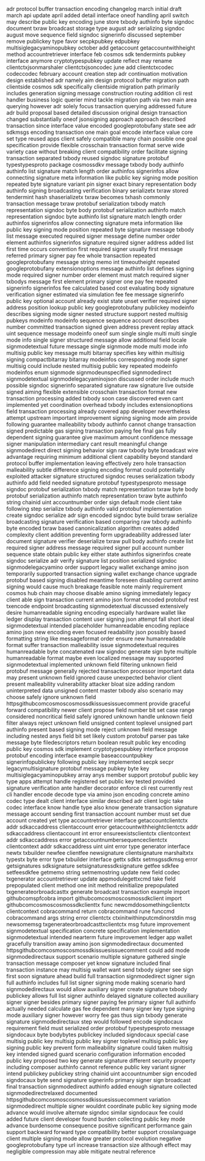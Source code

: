adr protocol buffer transaction encoding changelog march initial draft march api update april added detail interface oneof handling april switch may describe public key encoding june store txbody authinfo byte signdoc document txraw broadcast storage type august adr serializing signdoc august move sequence field signdoc signerinfo discussed september remove publickey type favor secpkpubkey edpubkey multisiglegacyaminopubkey october add getaccount getaccountwithheight method accountretriever interface feb cosmos sdk tendermints pubkey interface anymore cryptotypespubkey update reflect may rename clientctxjsonmarshaler clientctxjsoncodec june add clientctxcodec codeccodec february account creation step adr continuation motivation design established adr namely aim design protocol buffer migration path clientside cosmos sdk specifically clientside migration path primarily includes generation signing message construction routing addition cli rest handler business logic querier mind tackle migration path via two main area querying however adr solely focus transaction querying addressed future adr build proposal based detailed discussion original design transaction changed substantially oneof jsonsigning approach approach described transaction since interface value encoded googleprotobufany state see adr sdkmsgs encoding transaction one main goal encode interface value core set type reused apps client safely compatible many chain possible one goal specification provide flexible crosschain transaction format serve wide variety case without breaking client compatibility order facilitate signing transaction separated txbody reused signdoc signature protobuf typestypesproto package cosmossdkv message txbody body authinfo authinfo list signature match length order authinfos signerinfos allow connecting signature meta information like public key signing mode position repeated byte signature variant pin signer exact binary representation body authinfo signing broadcasting verification binary serializetx txraw stored tendermint hash shaserializetx txraw becomes txhash commonly transaction message txraw protobuf serialization txbody match representation signdoc byte body protobuf serialization authinfo match representation signdoc byte authinfo list signature match length order authinfos signerinfos allow connecting signature meta information like public key signing mode position repeated byte signature message txbody list message executed required signer message define number order element authinfos signerinfos signature required signer address added list first time occurs convention first required signer usually first message referred primary signer pay fee whole transaction repeated googleprotobufany message string memo int timeoutheight repeated googleprotobufany extensionoptions message authinfo list defines signing mode required signer number order element must match required signer txbodys message first element primary signer one pay fee repeated signerinfo signerinfos fee calculated based cost evaluating body signature verification signer estimated via simulation fee fee message signerinfo public key optional account already exist state unset verifier required signer address position lookup public key googleprotobufany publickey modeinfo describes signing mode signer nested structure support nested multisig pubkeys modeinfo modeinfo sequence sequence account describes number committed transaction signed given address prevent replay attack uint sequence message modeinfo oneof sum single single multi multi single mode info single signer structured message allow additional field locale signmodetextual future message single signmode mode multi mode info multisig public key message multi bitarray specifies key within multisig signing compactbitarray bitarray modeinfos corresponding mode signer multisig could include nested multisig public key repeated modeinfo modeinfos enum signmode signmodeunspecified signmodedirect signmodetextual signmodelegacyaminojson discussed order include much possible signdoc signerinfo separated signature raw signature live outside signed aiming flexible extensible crosschain transaction format new transaction processing added txbody soon case discovered even cant implemented yet coordination overhead txbody includes extensionoptions field transaction processing already covered app developer nevertheless attempt upstream important improvement signing signing mode aim provide following guarantee malleability txbody authinfo cannot change transaction signed predictable gas signing transaction paying fee final gas fully dependent signing guarantee give maximum amount confidence message signer manipulation intermediary cant result meaningful change signmodedirect direct signing behavior sign raw txbody byte broadcast wire advantage requiring minimum additional client capability beyond standard protocol buffer implementation leaving effectively zero hole transaction malleability subtle difference signing encoding format could potentially exploited attacker signature structured signdoc reuses serialization txbody authinfo add field needed signature protobuf typestypesproto message signdoc protobuf serialization txbody match representation txraw byte body protobuf serialization authinfo match representation txraw byte authinfo string chainid uint accountnumber order sign default mode client take following step serialize txbody authinfo valid protobuf implementation create signdoc serialize adr sign encoded signdoc byte build txraw serialize broadcasting signature verification based comparing raw txbody authinfo byte encoded txraw based canonicalization algorithm creates added complexity client addition preventing form upgradeability addressed later document signature verifier deserialize txraw pull body authinfo create list required signer address message required signer pull account number sequence state obtain public key either state authinfos signerinfos create signdoc serialize adr verify signature list position serialized signdoc signmodelegacyamino order support legacy wallet exchange amino json temporarily supported transaction signing wallet exchange chance upgrade protobuf based signing disabled meantime foreseen disabling current amino signing would cause much breakage feasible note mainly requirement cosmos hub chain may choose disable amino signing immediately legacy client able sign transaction current amino json format encoded protobuf rest txencode endpoint broadcasting signmodetextual discussed extensively desire humanreadable signing encoding especially hardware wallet like ledger display transaction content user signing json attempt fall short ideal signmodetextual intended placeholder humanreadable encoding replace amino json new encoding even focused readability json possibly based formatting string like messageformat order ensure new humanreadable format suffer transaction malleability issue signmodetextual requires humanreadable byte concatenated raw signdoc generate sign byte multiple humanreadable format maybe even localized message may supported signmodetextual implemented unknown field filtering unknown field protobuf message generally rejected transaction processor important data may present unknown field ignored cause unexpected behavior client present malleability vulnerability attacker bloat size adding random uninterpreted data unsigned content master txbody also scenario may choose safely ignore unknown field httpsgithubcomcosmoscosmossdkissuesissuecomment provide graceful forward compatibility newer client propose field number bit set case range considered noncritical field safely ignored unknown handle unknown field filter always reject unknown field unsigned content toplevel unsigned part authinfo present based signing mode reject unknown field message including nested anys field bit set likely custom protobuf parser pas take message byte filedescriptors return boolean result public key encoding public key cosmos sdk implement cryptotypespubkey interface propose protobuf encoding interface example baseaccountpubkey signerinfopublickey following public key implemented secpk secpr legacymultisignature protobuf message pubkey byte key multisiglegacyaminopubkey array anys member support protobuf public key type apps attempt handle registered set public key tested provided signature verification ante handler decorator enforce cli rest currently rest cli handler encode decode type via amino json encoding concrete amino codec type dealt client interface similar described adr client logic take codec interface know handle type also know generate transaction signature message account sending first transaction account number must set due account created yet type accountretriever interface getaccountclientctx addr sdkaccaddress clientaccount error getaccountwithheightclientctx addr sdkaccaddress clientaccount int error ensureexistsclientctx clientcontext addr sdkaccaddress error getaccountnumbersequenceclientctx clientcontext addr sdkaccaddress uint uint error type generator interface newtx txbuilder newfee clientfee newsignature clientsignature marshaltxtx typestx byte error type txbuilder interface gettx sdktx setmsgssdkmsg error getsignatures sdksignature setsignaturessdksignature getfee sdkfee setfeesdkfee getmemo string setmemostring update new field codec txgenerator accountretriever update appmodulegettxcmd take field prepopulated client method one init method reinitialize prepopulated txgenerateorbroadcasttx generate broadcast transaction example import githubcomspfcobra import githubcomcosmoscosmossdkclient import githubcomcosmoscosmossdkclienttx func newcmddosomethingclientctx clientcontext cobracommand return cobracommand rune funccmd cobracommand args string error clientctx ctxinitwithinputcmdinorstdin msg newsomemsg txgenerateorbroadcasttxclientctx msg future improvement signmodetextual specification concrete specification implementation signmodetextual intended nearterm future improvement ledger app wallet gracefully transition away amino json signmodedirectaux documented httpsgithubcomcosmoscosmossdkissuesissuecomment could add mode signmodedirectaux support scenario multiple signature gathered single transaction message composer yet know signature included final transaction instance may multisig wallet want send txbody signer see sign first soon signature ahead build full transaction signmodedirect signer sign full authinfo includes full list signer signing mode making scenario hard signmodedirectaux would allow auxiliary signer create signature txbody publickey allows full list signer authinfo delayed signature collected auxiliary signer signer besides primary signer paying fee primary signer full authinfo actually needed calculate gas fee dependent many signer key type signing mode auxiliary signer however worry fee gas thus sign txbody generate signature signmodedirectaux step would followed encode signdocaux requirement field must serialized order protobuf typestypesproto message signdocaux byte bodybytes publickey included signdocaux special case multisig public key multisig public key signer toplevel multisig public key signing public key prevent form malleability signature could taken multisig key intended signed guard scenario configuration information encoded public key proposed two key generate signature different security property including composer authinfo cannot reference public key variant signer intend publickey publickey string chainid uint accountnumber sign encoded signdocaux byte send signature signerinfo primary signer sign broadcast final transaction signmodedirect authinfo added enough signature collected signmodedirectrelaxed documented httpsgithubcomcosmoscosmossdkissuesissuecomment variation signmodedirect multiple signer wouldnt coordinate public key signing mode advance would involve alternate signdoc similar signdocaux fee could added future client developer found burden collecting public key mode advance burdensome consequence positive significant performance gain support backward forward type compatibility better support crosslanguage client multiple signing mode allow greater protocol evolution negative googleprotobufany type url increase transaction size although effect may negligible compression may able mitigate neutral reference